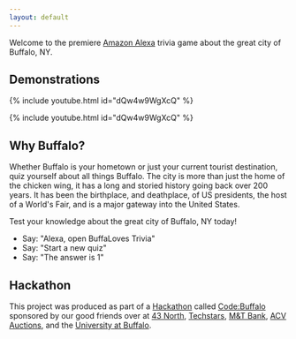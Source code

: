 ```yaml
---
layout: default
---
```


Welcome to the premiere [Amazon Alexa](https://www.amazon.com/Amazon-Echo-And-Alexa-Devices/b?node=9818047011) trivia game about the great city of Buffalo, NY.

## Demonstrations

{% include youtube.html id="dQw4w9WgXcQ" %}

{% include youtube.html id="dQw4w9WgXcQ" %}

## Why Buffalo?

Whether Buffalo is your hometown or just your current tourist destination, quiz yourself about all things Buffalo. The city is more than just the home of the chicken wing, it has a long and storied history going back over 200 years. It has been the birthplace, and deathplace, of US presidents, the host of a World's Fair, and is a major gateway into the United States.

Test your knowledge about the great city of Buffalo, NY today!

  * Say: "Alexa, open BuffaLoves Trivia"
  * Say: "Start a new quiz"
  * Say: "The answer is 1"

## Hackathon

This project was produced as part of a [Hackathon](https://en.wikipedia.org/wiki/Hackathon) called [Code:Buffalo](https://www.43north.org/code-buffalo/) sponsored by our good friends over at [43 North](https://www.43north.org/), [Techstars](https://www.techstars.com/), [M&T Bank](https://www.mtb.com/home-page), [ACV Auctions](https://www.acvauctions.com/), and the [University at Buffalo](http://www.buffalo.edu/).
